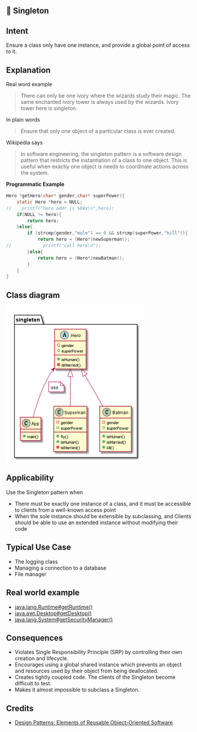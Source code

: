 💍 Singleton
----------------
## Intent
Ensure a class only have one instance, and provide a
global point of access to it.

## Explanation
Real word example

> There can only be one ivory where the wizards study their magic.
> The same enchanted ivory tower is always used by the wizards. Ivory tower
> here is singleton.

In plain words

> Ensure that only one object of a particular class is ever created.

Wikipedia says

> In software engineering, the singleton pattern is a software design pattern that
> restricts the instantiation of a class to one object. This is useful when exactly 
> one object is needs to coordinate actions across the system.

**Programmatic Example**
```c
Hero *getHero(char* gender,char* superPower){
    static Hero *hero = NULL;
//    printf("hero addr is %04x\n",hero);
    if(NULL != hero){
        return hero;
    }else{
        if (strcmp(gender,"male") == 0 && strcmp(superPower,"kill")){
            return hero = (Hero*)newSuperman();
//            printf("call here\n");
        }else{
            return hero = (Hero*)newBatman();
        }
    }
}
```



## Class diagram
![alt text](Singleton.png "Singleton pattern class diagram")

## Applicability
Use the Singleton pattern when

* There must be exactly one instance of a class, and it must be accessible to clients
from a well-known access point 
* When the sole instance should be extensible by subclassing, and Clients should be
able to use an extended instance without modifying their code

## Typical Use Case
* The logging class
* Managing a connection to a database 
* File manager

## Real world example
* [java.lang.Runtime#getRuntime()](http://docs.oracle.com/javase/8/docs/api/java/lang/Runtime.html#getRuntime%28%29)
* [java.awt.Desktop#getDesktop()](http://docs.oracle.com/javase/8/docs/api/java/awt/Desktop.html#getDesktop--)
* [java.lang.System#getSecurityManager()](http://docs.oracle.com/javase/8/docs/api/java/lang/System.html#getSecurityManager--)

## Consequences
* Violates Single Responsibility Principle (SRP) by controlling their own creation and lifecycle.
* Encourages using a global shared instance which prevents an object and resources used by their 
object from being deallocated.
* Creates tightly coupled code. The clients of the Singleton become difficult to test.
* Makes it almost impossible to subclass a Singleton.

## Credits
*  [Design Patterns: Elements of Reusable Object-Oriented Software](http://www.amazon.com/Dsign-Patterns-Elements-Reusable-Object-Oriented/dp/0201633612)

